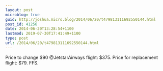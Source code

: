 ```yaml
---
layout: post
microblog: true
guid: http://joshua.micro.blog/2014/06/20/t479813111692550144.html
post_id: 41256
date: 2014-06-20T13:28:54+1100
lastmod: 2019-07-30T17:41:49+1100
type: post
url: /2014/06/20/t479813111692550144.html
---
```

Price to change $90 @JetstarAirways flight: $375. Price for replacement flight: $79. FFS.
